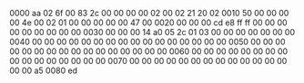 0000   aa 02 6f 00 83 2c 00 00 00 00 02 00 02 21 20 02
0010   50 00 00 00 00 4e 00 02 01 00 00 00 00 00 47 00
0020   00 00 00 cd e8 ff ff 00 00 00 00 00 00 00 00 00
0030   00 00 00 14 a0 05 2c 01 03 00 00 00 00 00 00 00
0040   00 00 00 00 00 00 00 00 00 00 00 00 00 00 00 00
0050   00 00 00 00 00 00 00 00 00 00 00 00 00 00 00 00
0060   00 00 00 00 00 00 00 00 00 00 00 00 00 00 00 00
0070   00 00 00 00 00 00 00 00 00 00 00 00 00 00 00 a5
0080   ed
